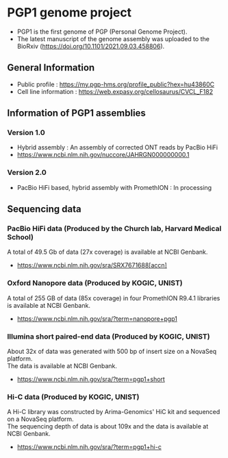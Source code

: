 # PGP1 genome project
* PGP1 is the first genome of PGP (Personal Genome Project).
* The latest manuscript of the genome assembly was uploaded to the BioRxiv (https://doi.org/10.1101/2021.09.03.458806).

## General Information
* Public profile : https://my.pgp-hms.org/profile_public?hex=hu43860C
* Cell line information : https://web.expasy.org/cellosaurus/CVCL_F182

## Information of PGP1 assemblies
### Version 1.0
* Hybrid assembly : An assembly of corrected ONT reads by PacBio HiFi
* https://www.ncbi.nlm.nih.gov/nuccore/JAHRGN000000000.1

### Version 2.0
* PacBio HiFi based, hybrid assembly with PromethION : In processing

## Sequencing data
### PacBio HiFi data (Produced by the Church lab, Harvard Medical School)
A total of 49.5 Gb of data (27x coverage) is available at NCBI Genbank.
* https://www.ncbi.nlm.nih.gov/sra/SRX7671688[accn]

### Oxford Nanopore data (Produced by KOGIC, UNIST)
A total of 255 GB of data (85x coverage) in four PromethION R9.4.1 libraries is available at NCBI Genbank.
* https://www.ncbi.nlm.nih.gov/sra/?term=nanopore+pgp1

### Illumina short paired-end data (Produced by KOGIC, UNIST)
About 32x of data was generated with 500 bp of insert size on a NovaSeq platform.  
The data is available at NCBI Genbank.
* https://www.ncbi.nlm.nih.gov/sra/?term=pgp1+short

### Hi-C data (Produced by KOGIC, UNIST)
A Hi-C library was constructed by Arima-Genomics' HiC kit and sequenced on a NovaSeq platform.  
The sequencing depth of data is about 109x and the data is available at NCBI Genbank.
* https://www.ncbi.nlm.nih.gov/sra/?term=pgp1+hi-c
